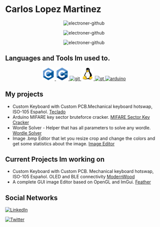 # Carlos Lopez Martinez

<p align="center"> 
  <img src="https://github-readme-stats.vercel.app/api/top-langs/?username=Electroner&layout=compact&theme=tokyonight" alt="electroner-github" />
</p>
<p align="center"> 
  <img src="http://github-readme-streak-stats.herokuapp.com?user=Electroner&theme=tokyonight&date_format=M%20j%5B%2C%20Y%5D" alt="electroner-github" />
</p>
<p align="center"> 
  <img src="https://github-readme-stats.vercel.app/api?username=Electroner&show_icons=true&theme=tokyonight" alt="electroner-github" />
</p>

## Languages and Tools Im used to.

<p align="center"> <a href="https://www.arduino.cc/" target="_blank" rel="noreferrer"> 
   <img src="https://raw.githubusercontent.com/devicons/devicon/master/icons/c/c-original.svg" alt="c" width="40" height="40"/> </a> <a href="https://www.w3schools.com/cpp/" target="_blank" rel="noreferrer"> <img src="https://raw.githubusercontent.com/devicons/devicon/master/icons/cplusplus/cplusplus-original.svg" alt="cplusplus" width="40" height="40"/> </a> <a href="https://git-scm.com/" target="_blank" rel="noreferrer"> <img src="https://www.vectorlogo.zone/logos/git-scm/git-scm-icon.svg" alt="git" width="40" height="40"/> </a> <a href="https://www.linux.org/" target="_blank" rel="noreferrer"> <img src="https://raw.githubusercontent.com/devicons/devicon/master/icons/linux/linux-original.svg" alt="linux" width="40" height="40"/> </a> <a href="https://www.qt.io/" target="_blank" rel="noreferrer"> <img src="https://upload.wikimedia.org/wikipedia/commons/0/0b/Qt_logo_2016.svg" alt="qt" width="40" height="40"/> <img src="https://cdn.worldvectorlogo.com/logos/arduino-1.svg" alt="arduino" width="40" height="40"/> </a> <a href="https://www.cprogramming.com/" target="_blank" rel="noreferrer"> 
   </a> 
</p>

## My projects
- Custom Keyboard with Custom PCB.Mechanical keyboard hotswap, ISO-105 Español. [Teclado](https://github.com/Electroner/Teclado)
- Arduino MIFARE key sector bruteforce cracker. [MIFARE Sector Key Cracker](https://github.com/Electroner/MIFARE-Sector-Key-Cracker)
- Wordle Solver - Helper that has all parameters to solve any wordle. [Wordle Solver](https://github.com/Electroner/WORDLE_SOLVER)
- Image .bmp Editor that let you resize crop and change the colors and get some statistics about the image. [Image Editor](https://github.com/Electroner/SimpleImageEditor)

## Current Projects Im working on

- Custom Keyboard with Custom PCB. Mechanical keyboard hotswap, ISO-105 Español. OLED and BLE connectivity [ModernWood](https://github.com/Electroner/ModernWood)
- A complete GUI image Editor based on OpenGL and ImGui. [Feather](https://github.com/Electroner/Feather)

## Social Networks

<a href="https://www.linkedin.com/in/carlos-lópez-martínez-49a083227">![LinkedIn](https://img.shields.io/badge/LinkedIn-0077B5?style=for-the-badge&logo=linkedin&logoColor=white)</a>

<a href="https://twitter.com/clm_2001">![Twitter](https://img.shields.io/badge/Twitter-0077B5?style=for-the-badge&logo=twitter&logoColor=white)</a>
